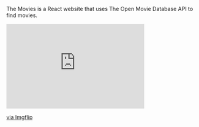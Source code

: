 The Movies is a React website that uses The Open Movie Database API to find movies.

<div style="width:360px;max-width:100%;"><div style="height:0;padding-bottom:61.67%;position:relative;"><iframe width="360" height="222" style="position:absolute;top:0;left:0;width:100%;height:100%;" frameBorder="0" src="https://imgflip.com/embed/3wx5w2"></iframe></div><p><a href="https://imgflip.com/gif/3wx5w2">via Imgflip</a></p></div>
